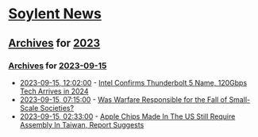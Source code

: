 # [Soylent News](../../../README.md)

## [Archives](../../index.md) for [2023](../index.md)

### [Archives](../../index.md) for [2023-09-15](index.md)

* [2023-09-15, 12:02:00](https://soylentnews.org/article.pl?sid=23/09/13/0651217&from=rss) - [Intel Confirms Thunderbolt 5 Name, 120Gbps Tech Arrives in 2024](https://soylentnews.org/article.pl?sid=23/09/13/0651217&from=rss)
* [2023-09-15, 07:15:00](https://soylentnews.org/article.pl?sid=23/09/13/0647202&from=rss) - [Was Warfare Responsible for the Fall of Small-Scale Societies?](https://soylentnews.org/article.pl?sid=23/09/13/0647202&from=rss)
* [2023-09-15, 02:33:00](https://soylentnews.org/article.pl?sid=23/09/13/0645203&from=rss) - [Apple Chips Made In The US Still Require Assembly In Taiwan, Report Suggests](https://soylentnews.org/article.pl?sid=23/09/13/0645203&from=rss)

